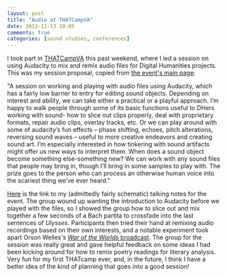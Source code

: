 ```yaml
---
layout: post
title: "Audio at THATCampVA"
date: 2013-11-13 10:05
comments: true
categories: [sound studies, conferences]
---
```


I took part in <a href ="http://virginia2013.thatcamp.org/">THATCampVA</a> this past weekend, where I led a session on using Audacity to mix and remix audio files for Digital Humanities projects. This was my session proposal, copied from <a href="http://virginia2013.thatcamp.org/2013/10/24/audacity-and-audio-in-play-and-in-practice/">the event's main page</a>:

"A session on working and playing with audio files using Audacity, which has a fairly low barrier to entry for editing sound objects. Depending on interest and ability, we can take either a practical or a playful approach. I’m happy to walk people through some of its basic functions useful to DHers working with sound- how to slice out clips properly, deal with proprietary formats, repair audio clips, overlay tracks, etc. Or we can play around with some of audacity’s fun effects – phase shifting, echoes, pitch alterations, reversing sound waves – useful to more creative endeavors and creating sound art. I’m especially interested in how tinkering with sound artifacts might offer us new ways to interpret them. When does a sound object become something else-something new? We can work with any sound files that people may bring in, though I’ll bring in some samples to play with. The prize goes to the person who can process an otherwise human voice into the scariest thing we’ve ever heard."

<a href="https://docs.google.com/a/virginia.edu/document/d/1m52vaXn7OaTIKUALypAsV-bTp9u0axPmcHNxSjurVTA/edit">Here</a> is the link to my (admittedly fairly schematic) talking notes for the event. The group wound up wanting the introduction to Audacity before we played with the files, so I showed the group how to slice out and mix together a few seconds of a Bach partita to crossfade into the last sentences of <em>Ulysses</em>. Participants then tried their hand at remixing audio recordings based on their own interests, and a notable experiment took apart Orson Welles's <em><a href="http://www.youtube.com/watch?v=Xs0K4ApWl4g">War of the Worlds</em> broadcast</a>. The group for the session was really great and gave helpful feedback on some ideas I had been kicking around for how to remix poetry readings for literary analysis. Very fun for my first THATcamp ever, and, in the future, I think I have a better idea of the kind of planning that goes into a good session!